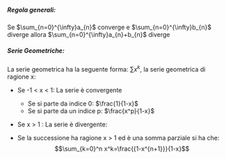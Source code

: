 ##### **Regola generali:**
Se $\sum_{n=0}^{\infty}a_{n}$ converge e $\sum_{n=0}^{\infty}b_{n}$ diverge allora $\sum_{n=0}^{\infty}a_{n}+b_{n}$ diverge

##### **Serie Geometriche:**
La serie geometrica ha la seguente forma: $\sum x^k$, la serie geometrica di ragione x:
- Se -1 < x < 1: La serie è convergente
  - Se si parte da indice 0: $\frac{1}{1-x}$
  - Se si parte da un indice p: $\frac{x^p}{1-x}$

- Se x > 1 : La serie è divergente:
- Se la successione ha ragione x > 1 ed è una somma parziale si ha che: $$\sum_{k=0}^n x^k=\frac{{1-x^{n+1}}}{1-x}$$